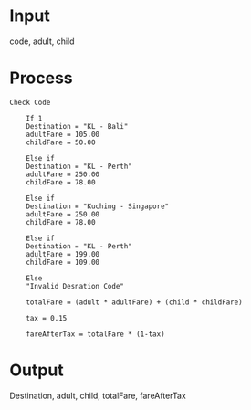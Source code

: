 # Input
code, adult, child

# Process
    Check Code

        If 1
        Destination = "KL - Bali"
        adultFare = 105.00
        childFare = 50.00

        Else if
        Destination = "KL - Perth"
        adultFare = 250.00
        childFare = 78.00

        Else if
        Destination = "Kuching - Singapore"
        adultFare = 250.00
        childFare = 78.00

        Else if
        Destination = "KL - Perth"
        adultFare = 199.00
        childFare = 109.00

        Else
        "Invalid Desnation Code"

        totalFare = (adult * adultFare) + (child * childFare)

        tax = 0.15

        fareAfterTax = totalFare * (1-tax)

# Output
Destination, adult, child, totalFare, fareAfterTax